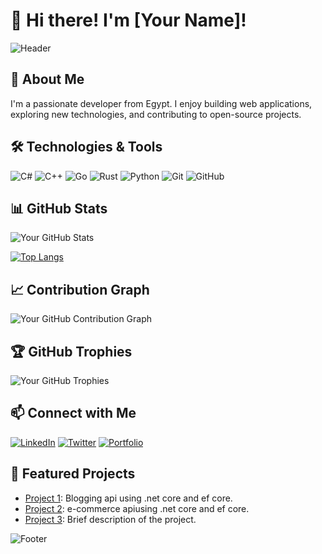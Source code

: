 # 👋 Hi there! I'm [Your Name]!

![Header](https://user-images.githubusercontent.com/your-image-path/your-header.png)

## 🚀 About Me
I'm a passionate developer from Egypt. I enjoy building web applications, exploring new technologies, and contributing to open-source projects.


## 🛠️ Technologies & Tools
![C#](https://img.shields.io/badge/C%23-239120?style=flat-square&logo=c-sharp&logoColor=white)
![C++](https://img.shields.io/badge/C++-00599C?style=flat-square&logo=c%2B%2B&logoColor=white)
![Go](https://img.shields.io/badge/Go-00ADD8?style=flat-square&logo=go&logoColor=white)
![Rust](https://img.shields.io/badge/Rust-000000?style=flat-square&logo=rust&logoColor=white)
![Python](https://img.shields.io/badge/Python-3776AB?style=flat-square&logo=python&logoColor=white)
![Git](https://img.shields.io/badge/Git-F05032?style=flat-square&logo=git&logoColor=white)
![GitHub](https://img.shields.io/badge/GitHub-181717?style=flat-square&logo=github&logoColor=white)

## 📊 GitHub Stats
![Your GitHub Stats](https://github-readme-stats.vercel.app/api?username=your-username&show_icons=true&theme=tokyonight)

[![Top Langs](https://github-readme-stats.vercel.app/api/top-langs/?username=your-username&layout=compact&theme=tokyonight)](https://github.com/your-username)

## 📈 Contribution Graph
![Your GitHub Contribution Graph](https://github-readme-activity-graph.vercel.app/graph?username=your-username&theme=react-dark&bg_color=20232a&hide_border=true)

## 🏆 GitHub Trophies
![Your GitHub Trophies](https://github-profile-trophy.vercel.app/?username=your-username&theme=onestar&no-frame=true&margin-w=15&margin-h=15)

## 📫 Connect with Me
[![LinkedIn](https://img.shields.io/badge/LinkedIn-blue?style=flat-square&logo=linkedin)]([https://www.linkedin.com/in/your-linkedin](https://www.linkedin.com/in/mohamed-samir-a770a722a/))
[![Twitter](https://img.shields.io/badge/Twitter-1DA1F2?style=flat-square&logo=twitter&logoColor=white)]([https://twitter.com/your-twitter](https://x.com/MRX17__))
[![Portfolio](https://img.shields.io/badge/Portfolio-000000?style=flat-square&logo=react&logoColor=white)](https://your-portfolio-link.com)

## 💼 Featured Projects
- [Project 1](https://github.com/MRX173/Blogging-Api): Blogging api using .net core and ef core.
- [Project 2](https://github.com/MRX173/E-CommerceApi): e-commerce apiusing .net core and ef core.
- [Project 3](https://github.com/your-username/project-3): Brief description of the project.

![Footer](https://user-images.githubusercontent.com/your-image-path/your-footer.png)
